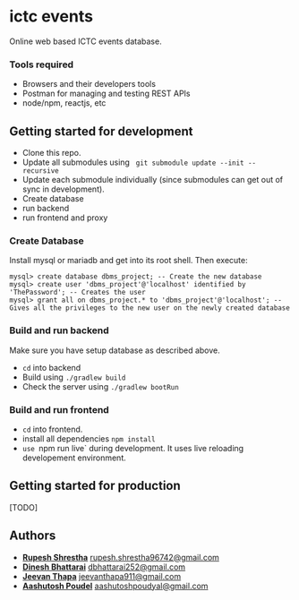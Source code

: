 # ictc events
Online web based ICTC events database.

### Tools required
* Browsers and their developers tools
* Postman for managing and testing REST APIs
* node/npm, reactjs, etc

## Getting started for development
* Clone this repo.
* Update all submodules using ``` git submodule update --init --recursive```
* Update each submodule individually (since submodules can get out of sync in development).
* Create database 
* run backend
* run frontend and proxy

### Create Database
Install mysql or mariadb and get into its root shell. Then execute:
```mysql
mysql> create database dbms_project; -- Create the new database
mysql> create user 'dbms_project'@'localhost' identified by 'ThePassword'; -- Creates the user
mysql> grant all on dbms_project.* to 'dbms_project'@'localhost'; -- Gives all the privileges to the new user on the newly created database
```

### Build and run backend
Make sure you have setup database as described above.
* ``cd`` into backend
* Build using ``./gradlew build``
* Check the server using ``./gradlew bootRun``

### Build and run frontend
* ``cd`` into frontend.
* install all dependencies ``npm install``
* `use `npm run live` during development. It uses live reloading developement environment.

## Getting started for production
[TODO]

## Authors
* **[Rupesh Shrestha](https://github.com/RUPESH1439)** <rupesh.shrestha96742@gmail.com>
* **[Dinesh Bhattarai](https://dbhattarai.info.np)** <dbhattarai252@gmail.com>
* **[Jeevan Thapa](https://github.com/JeevanThapa9111)** <jeevanthapa911@gmail.com>
* **[Aashutosh Poudel](https://github.com/atosh502)** <aashutoshpoudyal@gmail.com>

